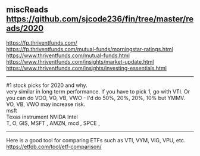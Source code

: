

miscReads  https://github.com/sjcode236/fin/tree/master/reads/2020       
------------------------------------



https://fp.thriventfunds.com/      
https://fp.thriventfunds.com/mutual-funds/morningstar-ratings.html      
https://www.thriventfunds.com/mutual-funds.html     
https://www.thriventfunds.com/insights/market-update.html       
https://www.thriventfunds.com/insights/investing-essentials.html      

-------   
#1 stock picks for 2020 and why.     
very similar in long term performance. If you have to pick 1, go with VTI. Or you can do VOO, VO, VB, VWO - I'd do 50%, 20%, 20%, 10% but YMMV. VO, VB, VWO may increase risk.   
msft   
 Texas instrument NVIDA Intel    
T, O, GIS, MSFT , AMZN, mcd , SPCE  ,

-----   
Here is a good tool for comparing ETFs such as VTI, VYM, VIG, VPU, etc. https://etfdb.com/tool/etf-comparison/      




